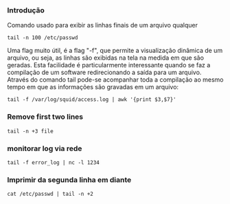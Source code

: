 ### Introdução
Comando usado para exibir as linhas finais de um arquivo qualquer

    tail -n 100 /etc/passwd

Uma flag muito útil, é a flag "-f", que permite a visualização
dinâmica de um arquivo, ou seja, as linhas são exibidas na tela na
medida em que são geradas. Esta facilidade é particularmente
interessante quando se faz a compilação de um software redirecionando
a saída para um arquivo. Através do comando tail pode-se acompanhar
toda a compilação ao mesmo tempo em que as informações são gravadas em
um arquivo:

    tail -f /var/log/squid/access.log | awk '{print $3,$7}'

### Remove first two lines

    tail -n +3 file

### monitorar log via rede

    tail -f error_log | nc -l 1234


### Imprimir da segunda linha em diante

    cat /etc/passwd | tail -n +2


